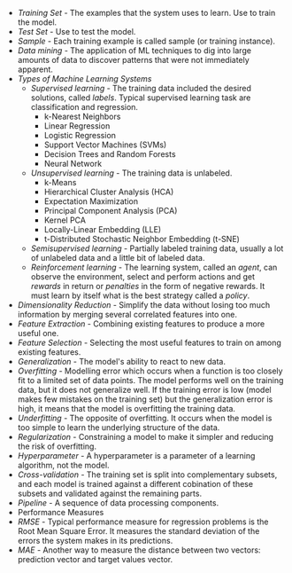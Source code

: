 * *Training Set* - The examples that the system uses to learn. Use to train the model.
* *Test Set* - Use to test the model.
* *Sample* - Each training example is called sample (or training instance).
* *Data mining* - The application of ML techniques to dig into large amounts of data to discover patterns that 
were not immediately apparent.
* *Types of Machine Learning Systems*
  * *Supervised learning* - The training data included the desired solutions, called *labels*. Typical supervised learning task are
  classification and regression.
    * k-Nearest Neighbors
    * Linear Regression
    * Logistic Regression
    * Support Vector Machines (SVMs)
    * Decision Trees and Random Forests
    * Neural Network
  * *Unsupervised learning* - The training data is unlabeled.
    * k-Means
    * Hierarchical Cluster Analysis (HCA)
    * Expectation Maximization
    * Principal Component Analysis (PCA)
    * Kernel PCA
    * Locally-Linear Embedding (LLE)
    * t-Distributed Stochastic Neighbor Embedding (t-SNE)
  * *Semisupervised learning* - Partially labeled training data, usually a lot of unlabeled data and a little bit of labeled data.
  * *Reinforcement learning* - The learning system, called an *agent*, can observe the environment, select and perform actions and get
  *rewards* in return or *penalties* in the form of negative rewards. It must learn by itself what is the best strategy called a *policy*.
* *Dimensionality Reduction* - Simplify the data without losing too much information by merging several correlated features into one.
* *Feature Extraction* - Combining existing features to produce a more useful one.
* *Feature Selection* - Selecting the most useful features to train on among existing features.
* *Generalization* - The model's ability to react to new data.
* *Overfitting* - Modelling error which occurs when a function is too closely fit to a limited set of data points. The model performs well
on the training data, but it does not generalize well. If the training error is low (model makes few mistakes on the training set) but the generalization error is high, it means that the model is overfitting the training data.
* *Underfitting* - The opposite of overfitting. It occurs when the model is too simple to learn the underlying structure of the data.
* *Regularization* - Constraining a model to make it simpler and reducing the risk of overfitting.
* *Hyperparameter* - A hyperparameter is a parameter of a learning algorithm, not the model.
* *Cross-validation* - The training set is split into complementary subsets, and each model is trained against a different cobination of these subsets and validated against the remaining parts.
* *Pipeline* - A sequence of data processing components.
* Performance Measures
 * *RMSE* - Typical performance measure for regression problems is the Root Mean Square Error. It measures the standard deviation of the errors the system makes in its predictions.
 * *MAE* - Another way to measure the distance between two vectors: prediction vector and target values vector.
